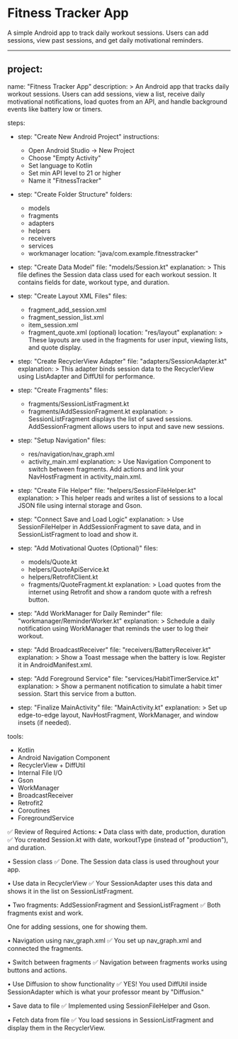 # Fitness Tracker App

A simple Android app to track daily workout sessions. Users can add sessions, view past sessions, and get daily motivational reminders.

---

## project:
name: "Fitness Tracker App"
description: >
An Android app that tracks daily workout sessions. Users can add sessions,
view a list, receive daily motivational notifications, load quotes from an API,
and handle background events like battery low or timers.

steps:
- step: "Create New Android Project"
  instructions:
    - Open Android Studio → New Project
    - Choose "Empty Activity"
    - Set language to Kotlin
    - Set min API level to 21 or higher
    - Name it "FitnessTracker"

- step: "Create Folder Structure"
  folders:
    - models
    - fragments
    - adapters
    - helpers
    - receivers
    - services
    - workmanager
      location: "java/com.example.fitnesstracker"

- step: "Create Data Model"
  file: "models/Session.kt"
  explanation: >
  This file defines the Session data class used for each workout session.
  It contains fields for date, workout type, and duration.

- step: "Create Layout XML Files"
  files:
    - fragment_add_session.xml
    - fragment_session_list.xml
    - item_session.xml
    - fragment_quote.xml (optional)
      location: "res/layout"
      explanation: >
      These layouts are used in the fragments for user input, viewing lists, and quote display.

- step: "Create RecyclerView Adapter"
  file: "adapters/SessionAdapter.kt"
  explanation: >
  This adapter binds session data to the RecyclerView using ListAdapter and DiffUtil for performance.

- step: "Create Fragments"
  files:
    - fragments/SessionListFragment.kt
    - fragments/AddSessionFragment.kt
      explanation: >
      SessionListFragment displays the list of saved sessions.
      AddSessionFragment allows users to input and save new sessions.

- step: "Setup Navigation"
  files:
    - res/navigation/nav_graph.xml
    - activity_main.xml
      explanation: >
      Use Navigation Component to switch between fragments.
      Add actions and link your NavHostFragment in activity_main.xml.

- step: "Create File Helper"
  file: "helpers/SessionFileHelper.kt"
  explanation: >
  This helper reads and writes a list of sessions to a local JSON file using internal storage and Gson.

- step: "Connect Save and Load Logic"
  explanation: >
  Use SessionFileHelper in AddSessionFragment to save data, and in SessionListFragment to load and show it.

- step: "Add Motivational Quotes (Optional)"
  files:
    - models/Quote.kt
    - helpers/QuoteApiService.kt
    - helpers/RetrofitClient.kt
    - fragments/QuoteFragment.kt
      explanation: >
      Load quotes from the internet using Retrofit and show a random quote with a refresh button.

- step: "Add WorkManager for Daily Reminder"
  file: "workmanager/ReminderWorker.kt"
  explanation: >
  Schedule a daily notification using WorkManager that reminds the user to log their workout.

- step: "Add BroadcastReceiver"
  file: "receivers/BatteryReceiver.kt"
  explanation: >
  Show a Toast message when the battery is low. Register it in AndroidManifest.xml.

- step: "Add Foreground Service"
  file: "services/HabitTimerService.kt"
  explanation: >
  Show a permanent notification to simulate a habit timer session. Start this service from a button.

- step: "Finalize MainActivity"
  file: "MainActivity.kt"
  explanation: >
  Set up edge-to-edge layout, NavHostFragment, WorkManager, and window insets (if needed).

tools:
- Kotlin
- Android Navigation Component
- RecyclerView + DiffUtil
- Internal File I/O
- Gson
- WorkManager
- BroadcastReceiver
- Retrofit2
- Coroutines
- ForegroundService

✅ Review of Required Actions:
• Data class with date, production, duration
✅ You created Session.kt with date, workoutType (instead of "production"), and duration.

• Session class
✅ Done. The Session data class is used throughout your app.

• Use data in RecyclerView
✅ Your SessionAdapter uses this data and shows it in the list on SessionListFragment.

• Two fragments: AddSessionFragment and SessionListFragment
✅ Both fragments exist and work.

One for adding sessions, one for showing them.

• Navigation using nav_graph.xml
✅ You set up nav_graph.xml and connected the fragments.

• Switch between fragments
✅ Navigation between fragments works using buttons and actions.

• Use Diffusion to show functionality
✅ YES! You used DiffUtil inside SessionAdapter which is what your professor meant by "Diffusion."

• Save data to file
✅ Implemented using SessionFileHelper and Gson.

• Fetch data from file
✅ You load sessions in SessionListFragment and display them in the RecyclerView.


